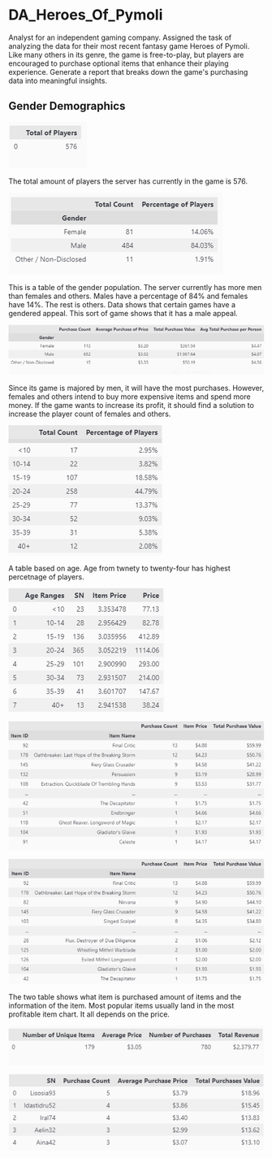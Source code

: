 # DA_Heroes_Of_Pymoli

Analyst for an independent gaming company. Assigned the task of analyzing the data for their most recent fantasy game Heroes of Pymoli. Like many others in its genre, the game is free-to-play, but players are encouraged to purchase optional items that enhance their playing experience. Generate a report that breaks down the game's purchasing data into meaningful insights.

## Gender Demographics

![Player Count](https://github.com/samuelroiz/DA_Heroes_Of_Pymoli/blob/main/Images/player_count.png)

The total amount of players the server has currently in the game is 576.


![Gender Demographics](https://github.com/samuelroiz/DA_Heroes_Of_Pymoli/blob/main/Images/gender_demographics_updated.png)

This is a table of the gender population. The server currently has more men than females and others. Males have a percentage of 84% and females have 14%. The rest is others.  Data shows that certain games have a gendered appeal. This sort of game shows that it has a male appeal. 

![Purchasing Analysis Gender](https://github.com/samuelroiz/DA_Heroes_Of_Pymoli/blob/main/Images/purchasing_analysis_gender.png)

Since its game is majored by men, it will have the most purchases. However, females and others intend to buy more expensive items and spend more money. If the game wants to increase its profit, it should find a solution to increase the player count of females and others.  

![Age Demographics](https://github.com/samuelroiz/DA_Heroes_Of_Pymoli/blob/main/Images/age_demographics.png)

A table based on age. Age from twnety to twenty-four has highest percetnage of players. 

![Ages Purchases Table](https://github.com/samuelroiz/DA_Heroes_Of_Pymoli/blob/main/Images/ages_purchases_table.png)

![Most Popular Item](https://github.com/samuelroiz/DA_Heroes_Of_Pymoli/blob/main/Images/most_pop_item.png)

![Most Profitable Item](https://github.com/samuelroiz/DA_Heroes_Of_Pymoli/blob/main/Images/most_pro_item.png)

The two table shows what item is purchased amount of items and the information of the item. Most popular items usually land in the most profitable item chart. It all depends on the price. 

![Purchasing Analysis](https://github.com/samuelroiz/DA_Heroes_Of_Pymoli/blob/main/Images/purchasing_analysis.png)


![Top 5 Spenders](https://github.com/samuelroiz/DA_Heroes_Of_Pymoli/blob/main/Images/top_five_spenders.png)

